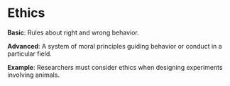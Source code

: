 # Ethics

**Basic**: Rules about right and wrong behavior.

**Advanced**: A system of moral principles guiding behavior or conduct in a particular field.

**Example**: Researchers must consider ethics when designing experiments involving animals.

